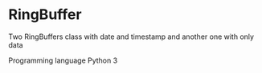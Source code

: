 # RingBuffer
Two RingBuffers class with date and timestamp and another one  with only data

Programming language Python 3

